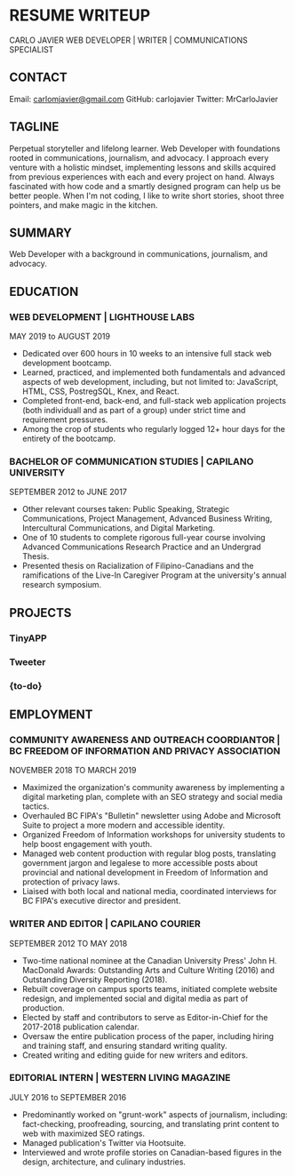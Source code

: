 RESUME WRITEUP
======

CARLO JAVIER
WEB DEVELOPER | WRITER | COMMUNICATIONS SPECIALIST

## CONTACT
Email: carlomjavier@gmail.com
GitHub: carlojavier
Twitter: MrCarloJavier

## TAGLINE

Perpetual storyteller and lifelong learner. Web Developer with foundations rooted in communications, journalism, and advocacy. I approach every venture with a holistic mindset, implementing lessons and skills acquired from previous experiences with each and every project on hand. Always fascinated with how code and a smartly designed program can help us be better people. When I'm not coding, I like to write short stories, shoot three pointers, and make magic in the kitchen. 

## SUMMARY

Web Developer with a background in communications, journalism, and advocacy. 

## EDUCATION

### WEB DEVELOPMENT | LIGHTHOUSE LABS
MAY 2019 to AUGUST 2019

* Dedicated over 600 hours in 10 weeks to an intensive full stack web development bootcamp.
* Learned, practiced, and implemented both fundamentals and advanced aspects of web development, including, but not limited to: JavaScript, HTML, CSS, PostregSQL, Knex, and React.
* Completed front-end, back-end, and full-stack web application projects (both individuall and as part of a group) under strict time and requirement pressures.
* Among the crop of students who regularly logged 12+ hour days for the entirety of the bootcamp.

### BACHELOR OF COMMUNICATION STUDIES | CAPILANO UNIVERSITY
SEPTEMBER 2012 to JUNE 2017

* Other relevant courses taken: Public Speaking, Strategic Communications, Project Management, Advanced Business Writing, Intercultural Communications, and Digital Marketing.
* One of 10 students to complete rigorous full-year course involving Advanced Communications Research Practice and an Undergrad Thesis.
* Presented thesis on Racialization of Filipino-Canadians and the ramifications of the Live-In Caregiver Program at the university's annual research symposium.

## PROJECTS

### TinyAPP

### Tweeter

### {to-do}

## EMPLOYMENT

### COMMUNITY AWARENESS AND OUTREACH COORDIANTOR | BC FREEDOM OF INFORMATION AND PRIVACY ASSOCIATION
NOVEMBER 2018 TO MARCH 2019

* Maximized the organization's community awareness by implementing a digital marketing plan, complete with an SEO strategy and social media tactics.
* Overhauled BC FIPA's "Bulletin" newsletter using Adobe and Microsoft Suite to project a more modern and accessible identity.
* Organized Freedom of Information workshops for university students to help boost engagement with youth. 
* Managed web content production with regular blog posts, translating government jargon and legalese to more accessible posts about provincial and national development in Freedom of Information and protection of privacy laws.
* Liaised with both local and national media, coordinated interviews for BC FIPA's executive director and president. 

### WRITER AND EDITOR | CAPILANO COURIER
SEPTEMBER 2012 TO MAY 2018

* Two-time national nominee at the Canadian University Press' John H. MacDonald Awards: Outstanding Arts and Culture Writing (2016) and Outstanding Diversity Reporting (2018).
* Rebuilt coverage on campus sports teams, initiated complete website redesign, and implemented social and digital media as part of production.
* Elected by staff and contributors to serve as Editor-in-Chief for the 2017-2018 publication calendar. 
* Oversaw the entire publication process of the paper, including hiring and training staff, and ensuring standard writing quality.
* Created writing and editing guide for new writers and editors.

### EDITORIAL INTERN | WESTERN LIVING MAGAZINE
JULY 2016 to SEPTEMBER 2016

* Predominantly worked on "grunt-work" aspects of journalism, including: fact-checking, proofreading, sourcing, and translating print content to web with maximized SEO ratings.
* Managed publication's Twitter via Hootsuite.
* Interviewed and wrote profile stories on Canadian-based figures in the design, architecture, and culinary industries.